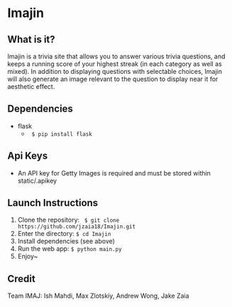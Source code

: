 # Imajin

## What is it?
Imajin is a trivia site that allows you to answer various trivia questions, and keeps a running score of your highest streak (in each category as well as mixed). In addition to displaying questions with selectable choices, Imajin will also generate an image relevant to the question to display near it for aesthetic effect.

## Dependencies
* flask
  * ``` $ pip install flask```


## Api Keys
* An API key for Getty Images is required and must be stored within static/.apikey


## Launch Instructions
1. Clone the repository: ``` $ git clone https://github.com/jzaia18/Imajin.git```
2. Enter the directory: ``` $ cd Imajin ```
3. Install dependencies (see above)
4. Run the web app: ``` $ python main.py ```
5. Enjoy~


## Credit
Team IMAJ:
Ish Mahdi, Max Zlotskiy, Andrew Wong, Jake Zaia
